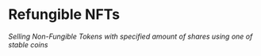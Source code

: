 # Refungible NFTs
*Selling Non-Fungible Tokens with specified amount of shares using one of stable coins*
